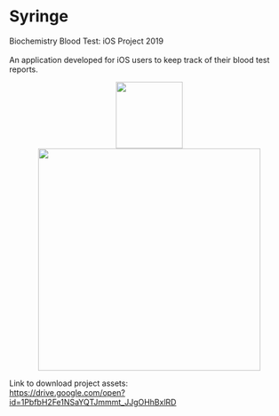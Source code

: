 # Syringe
Biochemistry Blood Test: iOS Project 2019
<br>  
An application developed for iOS users to keep track of their blood test reports.
<p align="center">
  <img src="https://drive.google.com/uc?export=view&id=1xQbHVhfFEs-sA-axRRFoc8EwMiQv2j6t" height=120><br>
  <img src="https://drive.google.com/uc?export=view&id=1_WTXqeXJf-olkmfeH9sf1V6QYPZIqEie" height=400>
</p>

Link to download project assets:  
https://drive.google.com/open?id=1PbfbH2Fe1NSaYQTJmmmt_JJgOHhBxlRD
